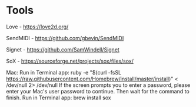 # Tools

Love - https://love2d.org/

SendMIDI - https://github.com/gbevin/SendMIDI

Signet - https://github.com/SamWindell/Signet

SoX - https://sourceforge.net/projects/sox/files/sox/

Mac: 
Run in Terminal app:
ruby -e "$(curl -fsSL https://raw.githubusercontent.com/Homebrew/install/master/install)" < /dev/null 2> /dev/null
If the screen prompts you to enter a password, please enter your Mac's user password to continue. Then wait for the command to finish.
Run in Terminal app:
brew install sox
